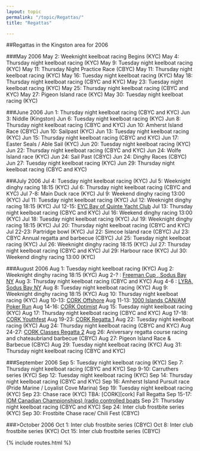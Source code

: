 ```yaml
---
layout: topic
permalink: "/topic/Regattas/"
title: "Regattas"

---
```


##Regattas in the Kingston area for 2006

###May 2006
May 2: Weeknight keelboat racing Begins (KYC)
May 4: Thursday night keelboat racing (KYC)
May 9: Tuesday night keelboat racing (KYC)
May 11: Thursday Night Practice Race (CBYC)
May 11: Thursday night keelboat racing (KYC)
May 16: Tuesday night keelboat racing (KYC)
May 18: Thursday night keelboat racing (CBYC and KYC)
May 23: Tuesday night keelboat racing (KYC)
May 25: Thursday night keelboat racing (CBYC and KYC)
May 27: Pigeon Island race (KYC)
May 30: Tuesday night keelboat racing (KYC)

###June 2006
Jun 1: Thursday night keelboat racing (CBYC and KYC)
Jun 3: Niddle (Kingston)
Jun 6: Tuesday night keelboat racing (KYC)
Jun 8: Thursday night keelboat racing (CBYC and KYC)
Jun 10: Amherst Island Race (CBYC)
Jun 10: Sailpast (KYC)
Jun 13: Tuesday night keelboat racing (KYC)
Jun 15: Thursday night keelboat racing (CBYC and KYC)
Jun 17: Easter Seals / Able Sail (KYC)
Jun 20: Tuesday night keelboat racing (KYC)
Jun 22: Thursday night keelboat racing (CBYC and KYC)
Jun 24: Wolfe Island race (KYC)
Jun 24: Sail Past (CBYC)
Jun 24: Dinghy Races (CBYC)
Jun 27: Tuesday night keelboat racing (KYC)
Jun 29: Thursday night keelboat racing (CBYC and KYC)

###July 2006
Jul 4: Tuesday night keelboat racing (KYC)
Jul 5: Weeknight dinghy racing 18:15 (KYC)
Jul 6: Thursday night keelboat racing (CBYC and KYC)
Jul 7-8: Main Duck race (KYC)
Jul 9: Weekend dinghy racing 13:00 (KYC)
Jul 11: Tuesday night keelboat racing (KYC)
Jul 12: Weeknight dinghy racing 18:15 (KYC)
Jul 12-15: [EYC Bay of Quinte Yacht Club](http://www.e32software.com/eycr/)
Jul 13: Thursday night keelboat racing (CBYC and KYC)
Jul 16: Weekend dinghy racing 13:00 (KYC)
Jul 18: Tuesday night keelboat racing (KYC)
Jul 19: Weeknight dinghy racing 18:15 (KYC)
Jul 20: Thursday night keelboat racing (CBYC and KYC)
Jul 22-23: Partridge bowl (KYC)
Jul 22: Simcoe Island race (CBYC)
Jul 23: CBYC Annual regatta and barbecue (CBYC)
Jul 25: Tuesday night keelboat racing (KYC)
Jul 26: Weeknight dinghy racing 18:15 (KYC)
Jul 27: Thursday night keelboat racing (CBYC and KYC)
Jul 29: Harbour race (KYC)
Jul 30: Weekend dinghy racing 13:00 (KYC)

###August 2006
Aug 1: Tuesday night keelboat racing (KYC)
Aug 2: Weeknight dinghy racing 18:15 (KYC)
Aug 2-? : [Freeman Cup , Sodus Bay NY](http://www.lyrawaters.org/)
Aug 3: Thursday night keelboat racing (CBYC and KYC)
Aug 4-6 : [LYRA, Sodus Bay NY](http://www.sodusbayyc.org/events/lyra2006/index.htm)
Aug 8: Tuesday night keelboat racing (KYC)
Aug 9: Weeknight dinghy racing 18:15 (KYC)
Aug 10: Thursday night keelboat racing (KYC)
Aug 10-13: [CORK Offshore](http://www.cork.org/schedule.html)
Aug 11-13: [1000 Islands CAN/AM Poker Run](http://www.pokerrunsamerica.com/calendar.html)
Aug 14-16: [CORK Optimist](http://www.cork.org/schedule.html)
Aug 15: Tuesday night keelboat racing (KYC)
Aug 17: Thursday night keelboat racing (CBYC and KYC)
Aug 17-18: [CORK Youthfest](http://www.cork.org/schedule.html)
Aug 19-23: [CORK Regatta 1](http://www.cork.org/schedule.html)
Aug 22: Tuesday night keelboat racing (KYC)
Aug 24: Thursday night keelboat racing (CBYC and KYC)
Aug 24-27: [CORK Classes Regatta 2](http://www.cork.org/schedule.html)
Aug 26: Aniversary regatta course racing and chateaubriand barbecue (CBYC)
Aug 27: Pigeon Island Race & Barbecue (CBYC)
Aug 29: Tuesday night keelboat racing (KYC)
Aug 31: Thursday night keelboat racing (CBYC and KYC)

###September 2006
Sep 5: Tuesday night keelboat racing (KYC)
Sep 7: Thursday night keelboat racing (CBYC and KYC)
Sep 9-10: Carruthers series (KYC)
Sep 12: Tuesday night keelboat racing (KYC)
Sep 14: Thursday night keelboat racing (CBYC and KYC)
Sep 16: Amherst Island Pursuit race (Pride Marine / Loyalist Cove Marina)
Sep 19: Tuesday night keelboat racing (KYC)
Sep 23: Chase race (KYC)
TBA: [CORK][cork] Fall Regatta
Sep 15-17:  [IOM Canadian Championships) (radio controlled boats](http://kingstonyachtclub.com/racing/regattas.cfm)
Sep 21: Thursday night keelboat racing (CBYC and KYC)
Sep 24: Inter club frostbite series (KYC)
Sep 30: Frostbite Chase race/ Chili Fest (CBYC)

###>October 2006
Oct 1: Inter club frostbite series (CBYC)
Oct 8: Inter club frostbite series (KYC)
Oct 15: Inter club frostbite series (CBYC)

{% include routes.html %}
